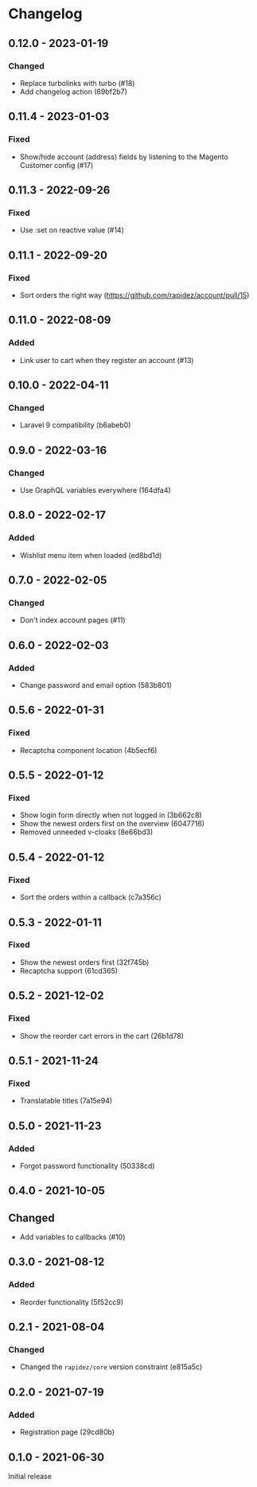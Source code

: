 # Changelog 

## 0.12.0 - 2023-01-19

### Changed

- Replace turbolinks with turbo (#18)
- Add changelog action (69bf2b7)

## 0.11.4 - 2023-01-03

### Fixed

- Show/hide account (address) fields by listening to the Magento Customer config (#17)

## 0.11.3 - 2022-09-26

### Fixed

- Use :set on reactive value (#14)

## 0.11.1 - 2022-09-20

### Fixed

- Sort orders the right way (https://github.com/rapidez/account/pull/15)

## 0.11.0 - 2022-08-09

### Added

- Link user to cart when they register an account (#13)

## 0.10.0 - 2022-04-11

### Changed

- Laravel 9 compatibility (b6abeb0)

## 0.9.0 - 2022-03-16

### Changed

- Use GraphQL variables everywhere (164dfa4)

## 0.8.0 - 2022-02-17

### Added

- Wishlist menu item when loaded (ed8bd1d)

## 0.7.0 - 2022-02-05

### Changed

- Don't index account pages (#11)

## 0.6.0 - 2022-02-03

### Added

- Change password and email option (583b801)

## 0.5.6 - 2022-01-31

### Fixed

- Recaptcha component location (4b5ecf6)

## 0.5.5 - 2022-01-12

### Fixed

- Show login form directly when not logged in (3b662c8)
- Show the newest orders first on the overview (6047716)
- Removed unneeded v-cloaks (8e66bd3)

## 0.5.4 - 2022-01-12

### Fixed

- Sort the orders within a callback (c7a356c)

## 0.5.3 - 2022-01-11

### Fixed

- Show the newest orders first (32f745b)
- Recaptcha support (61cd365)

## 0.5.2 - 2021-12-02

### Fixed

- Show the reorder cart errors in the cart (26b1d78)

## 0.5.1 - 2021-11-24

### Fixed

- Translatable titles (7a15e94)

## 0.5.0 - 2021-11-23

### Added

- Forgot password functionality (50338cd)

## 0.4.0 - 2021-10-05

## Changed

- Add variables to callbacks (#10)

## 0.3.0 - 2021-08-12

### Added

- Reorder functionality (5f52cc9)

## 0.2.1 - 2021-08-04

### Changed

- Changed the `rapidez/core` version constraint (e815a5c)

## 0.2.0 - 2021-07-19

### Added

- Registration page (29cd80b)

## 0.1.0 - 2021-06-30

Initial release

